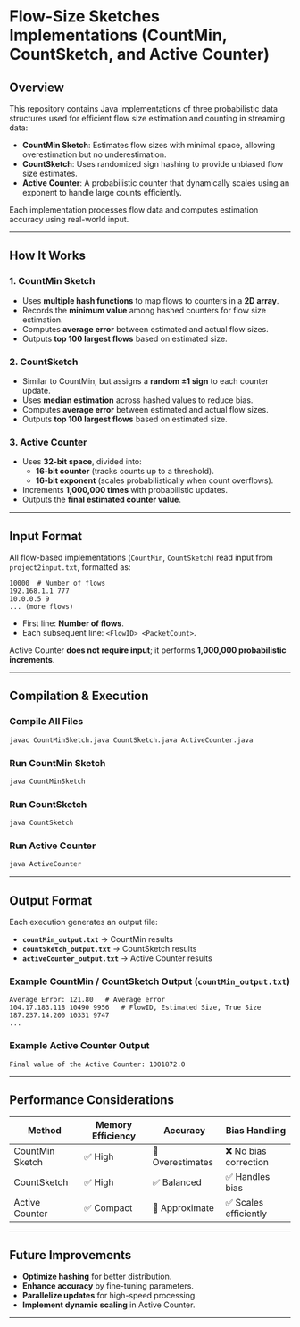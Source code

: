 # **Flow-Size Sketches Implementations (CountMin, CountSketch, and Active Counter)**

## **Overview**
This repository contains Java implementations of three probabilistic data structures used for efficient flow size estimation and counting in streaming data:

- **CountMin Sketch**: Estimates flow sizes with minimal space, allowing overestimation but no underestimation.
- **CountSketch**: Uses randomized sign hashing to provide unbiased flow size estimates.
- **Active Counter**: A probabilistic counter that dynamically scales using an exponent to handle large counts efficiently.

Each implementation processes flow data and computes estimation accuracy using real-world input.

---

## **How It Works**

### **1. CountMin Sketch**
- Uses **multiple hash functions** to map flows to counters in a **2D array**.
- Records the **minimum value** among hashed counters for flow size estimation.
- Computes **average error** between estimated and actual flow sizes.
- Outputs **top 100 largest flows** based on estimated size.

### **2. CountSketch**
- Similar to CountMin, but assigns a **random ±1 sign** to each counter update.
- Uses **median estimation** across hashed values to reduce bias.
- Computes **average error** between estimated and actual flow sizes.
- Outputs **top 100 largest flows** based on estimated size.

### **3. Active Counter**
- Uses **32-bit space**, divided into:
  - **16-bit counter** (tracks counts up to a threshold).
  - **16-bit exponent** (scales probabilistically when count overflows).
- Increments **1,000,000 times** with probabilistic updates.
- Outputs the **final estimated counter value**.

---

## **Input Format**
All flow-based implementations (`CountMin`, `CountSketch`) read input from `project2input.txt`, formatted as:

```
10000  # Number of flows
192.168.1.1 777
10.0.0.5 9
... (more flows)
```
- First line: **Number of flows**.
- Each subsequent line: `<FlowID> <PacketCount>`.

Active Counter **does not require input**; it performs **1,000,000 probabilistic increments**.

---

## **Compilation & Execution**

### **Compile All Files**
```bash
javac CountMinSketch.java CountSketch.java ActiveCounter.java
```

### **Run CountMin Sketch**
```bash
java CountMinSketch
```

### **Run CountSketch**
```bash
java CountSketch
```

### **Run Active Counter**
```bash
java ActiveCounter
```

---

## **Output Format**
Each execution generates an output file:
- **`countMin_output.txt`**  → CountMin results
- **`countSketch_output.txt`** → CountSketch results
- **`activeCounter_output.txt`** → Active Counter results


### **Example CountMin / CountSketch Output (`countMin_output.txt`)**
```
Average Error: 121.80   # Average error
104.17.183.118 10490 9956   # FlowID, Estimated Size, True Size
187.237.14.200 10331 9747 
...
```

### **Example Active Counter Output**
```
Final value of the Active Counter: 1001872.0
```

---

## **Performance Considerations**
| **Method**     | **Memory Efficiency** | **Accuracy** | **Bias Handling** |
|---------------|---------------------|-------------|-----------------|
| CountMin Sketch | ✅ High               | 🔸 Overestimates  | ❌ No bias correction |
| CountSketch   | ✅ High               | ✅ Balanced | ✅ Handles bias |
| Active Counter | ✅ Compact           | 🔸 Approximate | ✅ Scales efficiently |

---

## **Future Improvements**
- **Optimize hashing** for better distribution.
- **Enhance accuracy** by fine-tuning parameters.
- **Parallelize updates** for high-speed processing.
- **Implement dynamic scaling** in Active Counter.

---
